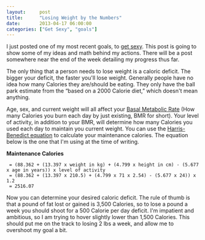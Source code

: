 ```yaml
---
layout:     post
title:      "Losing Weight by the Numbers"
date:       2013-04-17 06:00:00
categories: ["Get Sexy", "goals"]
---
```

I just posted one of my most recent goals, to [get sexy](http://www.garyborton.com/2013/04/16/get-sexy/).  This post is
going to show some of my ideas and math behind my actions.  There will be a post somewhere near the end of the week
detailing my progress thus far.

The only thing that a person needs to lose weight is a caloric deficit.  The bigger your deficit, the faster you'll lose
 weight.  Generally people have no idea how many Calories they are/should be eating.  They only have the ball park
 estimate from the “based on a 2000 Calorie diet,” which doesn't mean anything.

Age, sex, and current weight will all affect your
[Basal Metabolic Rate](http://en.wikipedia.org/wiki/Basal_metabolic_rate) (How many Calories you burn each day by just
existing, BMR for short).  Your level of activity, in addition to your BMR, will determine how many Calories you used
each day to maintain you current weight.  You can use the
[Harris-Benedict equation](http://en.wikipedia.org/wiki/Harris-Benedict_equation) to calculate your maintenance
calories.  The equation below is the one that I'm using at the time of writing.

**Maintenance Calories**

     = (88.362 + (13.397 x weight in kg) + (4.799 x height in cm) - (5.677 x age in years)) x level of activity
     = (88.362 + (13.397 x 210.5) + (4.799 x 71 x 2.54) - (5.677 x 24)) x 1.2
     = 2516.07

Now you can determine your desired caloric deficit.  The rule of thumb is that a pound of fat lost or gained is 3,500
Calories, so to lose a pound a week you should shoot for a 500 Calorie per day deficit.  I'm impatient and ambitious, so
I am trying to hover slightly lower than 1,500 Calories.  This should put me on the track to losing 2 lbs a week, and
allow me to overshoot my goal a bit.